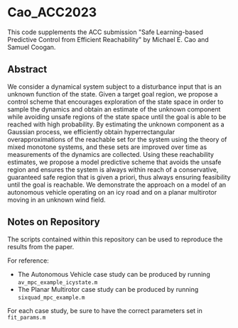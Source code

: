 <h1>Cao_ACC2023</h1>

This code supplements the ACC submission "Safe Learning-based Predictive Control from Efficient Reachability" by Michael E. Cao and Samuel Coogan.

<h2>Abstract</h2>
We consider a dynamical system subject to a disturbance input that is an unknown function of the state. Given a target goal region, we propose a control scheme that encourages exploration of the state space in order to sample the dynamics and obtain an estimate of the unknown component while avoiding unsafe regions of the state space until the goal is able to be reached with high probability. By estimating the unknown component as a Gaussian process, we efficiently obtain hyperrectangular overapproximations of the reachable set for the system using the theory of mixed monotone systems, and these sets are improved over time as measurements of the dynamics are collected. Using these reachability estimates, we propose a model predictive scheme that avoids the unsafe region and ensures the system is always within reach of a conservative, guaranteed safe region that is given a priori, thus always ensuring feasibility until the goal is reachable. We demonstrate the approach on a model of an autonomous vehicle operating on an icy road and on a planar multirotor moving in an unknown wind field.

<h2>Notes on Repository</h2>
The scripts contained within this repository can be used to reproduce the results from the paper.

For reference:

* The Autonomous Vehicle case study can be produced by running `av_mpc_example_icystate.m`
* The Planar Multirotor case study can be produced by running `sixquad_mpc_example.m`

For each case study, be sure to have the correct parameters set in `fit_params.m`
